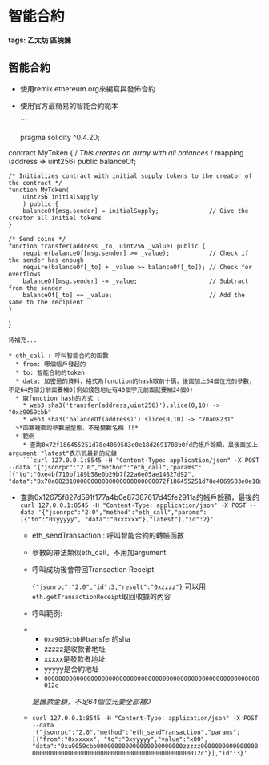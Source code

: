 # 智能合約



**tags: 乙太坊 區塊鍊**

## 智能合約

* 使用remix.ethereum.org來編寫與發佈合約
* 使用官方最簡易的智能合約範本

  \`\`\`

  pragma solidity ^0.4.20;

contract MyToken { / _This creates an array with all balances_ / mapping \(address =&gt; uint256\) public balanceOf;

```text
/* Initializes contract with initial supply tokens to the creator of the contract */
function MyToken(
    uint256 initialSupply
    ) public {
    balanceOf[msg.sender] = initialSupply;              // Give the creator all initial tokens
}

/* Send coins */
function transfer(address _to, uint256 _value) public {
    require(balanceOf[msg.sender] >= _value);           // Check if the sender has enough
    require(balanceOf[_to] + _value >= balanceOf[_to]); // Check for overflows
    balanceOf[msg.sender] -= _value;                    // Subtract from the sender
    balanceOf[_to] += _value;                           // Add the same to the recipient
}
```

}

```text
待補充...

* eth_call : 呼叫智能合約的函數
  * from: 哪個帳戶發起的
  * to: 智能合約的token
  * data: 加密過的資料，格式為function的hash取前十碼，後面加上64個位元的參數，不足64的部分前面要補0(例如錢包地址有40個字元前面就要補24個0)
  * 取function hash的方式 :
    * web3.sha3('transfer(address,uint256)').slice(0,10) -> "0xa9059cbb"
    * web3.sha3('balanceOf(address)').slice(0,10) -> "70a08231"
  >*函數裡面的參數是型態，不是變數名稱 !!*
  * 範例
    * 查詢0x72f186455251d78e4069583e0e18d2691788b0fd的帳戶餘額，最後面加上argument "latest"表示抓最新的紀錄
    ```curl 127.0.0.1:8545 -H "Content-Type: application/json" -X POST --data '{"jsonrpc":"2.0","method":"eth_call","params":[{"to":"0xe4bf710bf189b58e0b29b7f22a6e05ae14827d92", "data":"0x70a0823100000000000000000000000072f186455251d78e4069583e0e18d2691788b0fd"},"latest"],"id":1}'
```

* 查詢0x12675f827d591f177a4b0e87387617d45fe2911a的帳戶餘額，最後的 `curl 127.0.0.1:8545 -H "Content-Type: application/json" -X POST --data '{"jsonrpc":"2.0","method":"eth_call","params":[{"to":"0xyyyyy", "data":"0xxxxxx"},"latest"],"id":2}'`
  * eth\_sendTransaction : 呼叫智能合約的轉帳函數
  * 參數的帶法類似eth\_call，不用加argument
  * 呼叫成功後會帶回Transaction Receipt

    `{"jsonrpc":"2.0","id":3,"result":"0xzzzz"}` 可以用`eth.getTransactionReceipt`取回收據的內容

  * 呼叫範例: 
  * * `0xa9059cbb是`transfer的sha
    * zzzzz是收款者地址
    * xxxxx是發款者地址
    * yyyyy是合約地址
    * `000000000000000000000000000000000000000000000000000000000000012c`

    _是匯款金額，不足64個位元要全部補0_
  * `curl 127.0.0.1:8545 -H "Content-Type: application/json" -X POST --data '{"jsonrpc":"2.0","method":"eth_sendTransaction","params":[{"from":"0xxxxxx", "to":"0xyyyyy","value":"x00", "data":"0xa9059cbb000000000000000000000000zzzzz000000000000000000000000000000000000000000000000000000000000012c"}],"id":3}'`



